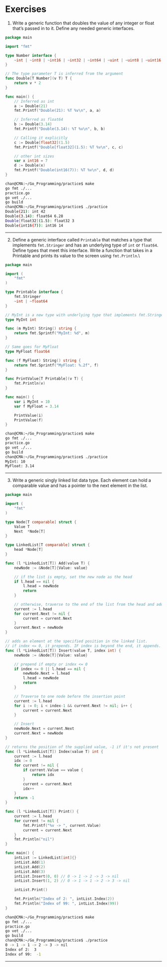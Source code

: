 # Exercises

1. Write a generic function that doubles the value of any integer or float that’s passed in to it. Define any needed generic interfaces.

```go
package main

import "fmt"

type Number interface {
	~int | ~int8 | ~int16 | ~int32 | ~int64 | ~uint | ~uint8 | ~uint16 | ~uint32 | ~uint64 | ~uintptr | ~float32 | ~float64
}

// The type parameter T is inferred from the argument
func Double[T Number](v T) T {
	return v * 2
}

func main() {
	// Inferred as int
	a := Double(21)
	fmt.Printf("Double(21): %T %v\n", a, a)

	// Inferred as float64
	b := Double(3.14)
	fmt.Printf("Double(3.14): %T %v\n", b, b)

	// Calling it explicitly
	c := Double[float32](1.5)
	fmt.Printf("Double[float32](1.5): %T %v\n", c, c)

	// other int sizes
	var x int16 = 7
	d := Double(x)
	fmt.Printf("Double(int16(7)): %T %v\n", d, d)
}
```

```sh
chan@CMA:~/Go_Programming/practice$ make
go fmt ./...
practice.go
go vet ./...
go build
chan@CMA:~/Go_Programming/practice$ ./practice
Double(21): int 42
Double(3.14): float64 6.28
Double[float32](1.5): float32 3
Double(int16(7)): int16 14
```

---

2. Define a generic interface called `Printable` that matches a type that implements `fmt.Stringer` and has an underlying type of `int` or `float64`. Define types that meet this interface. Write a function that takes in a Printable and prints its value to the screen using `fmt.Println`.\

```go
package main

import (
	"fmt"
)

type Printable interface {
	fmt.Stringer
	~int | ~float64
}

// MyInt is a new type with underlying type that implements fmt.Stringer
type MyInt int

func (m MyInt) String() string {
	return fmt.Sprintf("MyInt: %d", m)
}

// Same goes for MyFloat
type MyFloat float64

func (f MyFloat) String() string {
	return fmt.Sprintf("MyFloat: %.2f", f)
}

func PrintValue[T Printable](v T) {
	fmt.Println(v)
}

func main() {
	var i MyInt = 10
	var f MyFloat = 3.14

	PrintValue(i)
	PrintValue(f)
}
```

```sh
chan@CMA:~/Go_Programming/practice$ make
go fmt ./...
practice.go
go vet ./...
go build
chan@CMA:~/Go_Programming/practice$ ./practice
MyInt: 10
MyFloat: 3.14
```

---

3. Write a generic singly linked list data type. Each element can hold a comparable value and has a pointer to the next element in the list.

```go
package main

import (
	"fmt"
)

type Node[T comparable] struct {
	Value T
	Next  *Node[T]
}

type LinkedList[T comparable] struct {
	head *Node[T]
}

func (l *LinkedList[T]) Add(value T) {
	newNode := &Node[T]{Value: value}

	// if the list is empty, set the new node as the head
	if l.head == nil {
		l.head = newNode
		return
	}

	// otherwise, traverse to the end of the list from the head and add the new node
	current := l.head
	for current.Next != nil {
		current = current.Next
	}
	current.Next = newNode
}

// adds an element at the specified position in the linked list.
// if index <= 0, it prepends. IF index is beyond the end, it appends.
func (l *LinkedList[T]) Insert(value T, index int) {
	newNode := &Node[T]{Value: value}

	// prepend if empty or index <= 0
	if index <= 0 || l.head == nil {
		newNode.Next = l.head
		l.head = newNode
		return
	}

	// Traverse to one node before the insertion point
	current := l.head
	for i := 0; i < index-1 && current.Next != nil; i++ {
		current = current.Next
	}

	// Insert
	newNode.Next = current.Next
	current.Next = newNode
}

// returns the position of the supplied value, -1 if it's not present
func (l *LinkedList[T]) Index(value T) int {
	current := l.head
	idx := 0
	for current != nil {
		if current.Value == value {
			return idx
		}
		current = current.Next
		idx++
	}
	return -1
}

func (l *LinkedList[T]) Print() {
	current := l.head
	for current != nil {
		fmt.Printf("%v -> ", current.Value)
		current = current.Next
	}
	fmt.Println("nil")
}

func main() {
	intList := LinkedList[int]{}
	intList.Add(1)
	intList.Add(2)
	intList.Add(3)
	intList.Insert(0, 0) // 0 -> 1 -> 2 -> 3 -> nil
	intList.Insert(1, 2) // 0 -> 1 -> 1 -> 2 -> 3 -> nil

	intList.Print()

	fmt.Println("Index of 2: ", intList.Index(2))
	fmt.Println("Index of 99: ", intList.Index(99))
}
```

```sh
chan@CMA:~/Go_Programming/practice$ make
go fmt ./...
practice.go
go vet ./...
go build
chan@CMA:~/Go_Programming/practice$ ./practice
0 -> 1 -> 1 -> 2 -> 3 -> nil
Index of 2:  3
Index of 99:  -1
```

---



